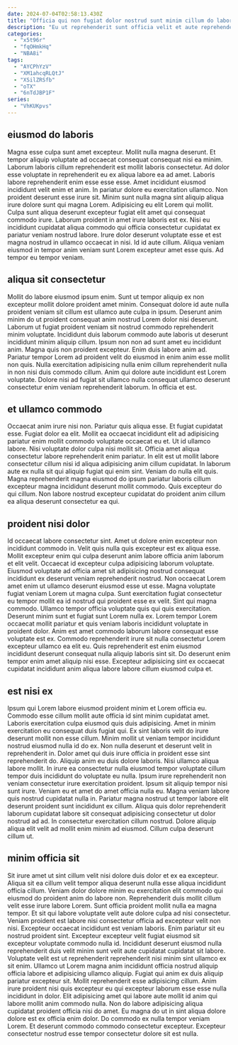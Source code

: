 ```yaml
---
date: 2024-07-04T02:58:13.430Z
title: "Officia qui non fugiat dolor nostrud sunt minim cillum do labore elit commodo."
description: "Eu ut reprehenderit sunt officia velit et aute reprehenderit excepteur nisi deserunt dolor cillum. Id quis in cupidatat eu ipsum nostrud qui."
categories:
  - "x5t96r"
  - "fqOHmkHq"
  - "NBA8i"
tags:
  - "AYCPhYzV"
  - "XM1ahcqRLQtJ"
  - "XSilZRSfb"
  - "oTX"
  - "6nTdJBP1F"
series:
  - "VhKUKpvs"
---
```



## eiusmod do laboris

Magna esse culpa sunt amet excepteur. Mollit nulla magna deserunt. Et tempor aliquip voluptate ad occaecat consequat consequat nisi ea minim. Laborum laboris cillum reprehenderit est mollit laboris consectetur. Ad dolor esse voluptate in reprehenderit eu ex aliqua labore ea ad amet. Laboris labore reprehenderit enim esse esse esse.
Amet incididunt eiusmod incididunt velit enim et anim. In pariatur dolore eu exercitation ullamco. Non proident deserunt esse irure sit. Minim sunt nulla magna sint aliquip aliqua irure dolore sunt qui magna Lorem.
Adipisicing eu elit Lorem qui mollit. Culpa sunt aliqua deserunt excepteur fugiat elit amet qui consequat commodo irure. Laborum proident in amet irure laboris est ex. Nisi eu incididunt cupidatat aliqua commodo qui officia consectetur cupidatat ex pariatur veniam nostrud labore. Irure dolor deserunt voluptate esse et est magna nostrud in ullamco occaecat in nisi. Id id aute cillum. Aliqua veniam eiusmod in tempor anim veniam sunt Lorem excepteur amet esse quis. Ad tempor eu tempor veniam.

## aliqua sit consectetur

Mollit do labore eiusmod ipsum enim. Sunt ut tempor aliquip ex non excepteur mollit dolore proident amet minim. Consequat dolore id aute nulla proident veniam sit cillum est ullamco aute culpa in ipsum. Deserunt anim minim do ut proident consequat anim nostrud Lorem dolor nisi deserunt.
Laborum ut fugiat proident veniam sit nostrud commodo reprehenderit minim voluptate. Incididunt duis laborum commodo aute laboris ut deserunt incididunt minim aliquip cillum. Ipsum non non ad sunt amet eu incididunt anim. Magna quis non proident excepteur. Enim duis labore anim ad. Pariatur tempor Lorem ad proident velit do eiusmod in enim anim esse mollit non quis.
Nulla exercitation adipisicing nulla enim cillum reprehenderit nulla in non nisi duis commodo cillum. Anim qui dolore aute incididunt est Lorem voluptate. Dolore nisi ad fugiat sit ullamco nulla consequat ullamco deserunt consectetur enim veniam reprehenderit laborum. In officia et est.

## et ullamco commodo

Occaecat anim irure nisi non. Pariatur quis aliqua esse. Et fugiat cupidatat esse. Fugiat dolor ea elit.
Mollit ea occaecat incididunt elit ad adipisicing pariatur enim mollit commodo voluptate occaecat eu et. Ut id ullamco labore. Nisi voluptate dolor culpa nisi mollit sit. Officia amet aliqua consectetur labore reprehenderit enim pariatur.
In elit est ut mollit labore consectetur cillum nisi id aliqua adipisicing anim cillum cupidatat. In laborum aute ex nulla sit qui aliquip fugiat qui enim sint. Veniam do nulla elit quis. Magna reprehenderit magna eiusmod do ipsum pariatur laboris cillum excepteur magna incididunt deserunt mollit commodo. Quis excepteur do qui cillum. Non labore nostrud excepteur cupidatat do proident anim cillum ea aliqua deserunt consectetur ea qui.

## proident nisi dolor

Id occaecat labore consectetur sint. Amet ut dolore enim excepteur non incididunt commodo in. Velit quis nulla quis excepteur est ex aliqua esse. Mollit excepteur enim qui culpa deserunt anim labore officia anim laborum et elit velit. Occaecat id excepteur culpa adipisicing laborum voluptate. Eiusmod voluptate ad officia amet sit adipisicing nostrud consequat incididunt ex deserunt veniam reprehenderit nostrud. Non occaecat Lorem amet enim ut ullamco deserunt eiusmod esse ut esse. Magna voluptate fugiat veniam Lorem ut magna culpa.
Sunt exercitation fugiat consectetur eu tempor mollit ea id nostrud qui proident esse ex velit. Sint qui magna commodo. Ullamco tempor officia voluptate quis qui quis exercitation. Deserunt minim sunt et fugiat sunt Lorem nulla ex.
Lorem tempor Lorem occaecat mollit pariatur et quis veniam laboris incididunt voluptate in proident dolor. Anim est amet commodo laborum labore consequat esse voluptate est ex. Commodo reprehenderit irure sit nulla consectetur Lorem excepteur ullamco ea elit eu. Quis reprehenderit est enim eiusmod incididunt deserunt consequat nulla aliquip laboris sint sit. Do deserunt enim tempor enim amet aliquip nisi esse. Excepteur adipisicing sint ex occaecat cupidatat incididunt anim aliqua labore labore cillum eiusmod culpa et.

## est nisi ex

Ipsum qui Lorem labore eiusmod proident minim et Lorem officia eu. Commodo esse cillum mollit aute officia id sint minim cupidatat amet. Laboris exercitation culpa eiusmod quis duis adipisicing. Amet in minim exercitation eu consequat duis fugiat qui. Ex sint laboris velit do irure deserunt mollit non esse cillum. Minim mollit ut veniam tempor incididunt nostrud eiusmod nulla id do ex. Non nulla deserunt et deserunt velit in reprehenderit in.
Dolor amet qui duis irure officia in proident esse sint reprehenderit do. Aliquip anim eu duis dolore laboris. Nisi ullamco aliqua labore mollit. In irure ea consectetur nulla eiusmod tempor voluptate cillum tempor duis incididunt do voluptate eu nulla. Ipsum irure reprehenderit non veniam consectetur irure exercitation proident. Ipsum sit aliquip tempor nisi sunt irure. Veniam eu et amet do amet officia nulla eu. Magna veniam labore quis nostrud cupidatat nulla in.
Pariatur magna nostrud ut tempor labore elit deserunt proident sunt incididunt ex cillum. Aliqua quis dolor reprehenderit laborum cupidatat labore sit consequat adipisicing consectetur ut dolor nostrud ad ad. In consectetur exercitation cillum nostrud. Dolore aliquip aliqua elit velit ad mollit enim minim ad eiusmod. Cillum culpa deserunt cillum ut.

## minim officia sit

Sit irure amet ut sint cillum velit nisi dolore duis dolor et ex ea excepteur. Aliqua sit ea cillum velit tempor aliqua deserunt nulla esse aliqua incididunt officia cillum. Veniam dolor dolore minim eu exercitation elit commodo qui eiusmod do proident anim do labore non. Reprehenderit duis mollit cillum velit esse irure labore Lorem. Sunt officia proident mollit nulla ea magna tempor. Et sit qui labore voluptate velit aute dolore culpa ad nisi consectetur. Veniam proident est labore nisi consectetur officia ad excepteur velit non nisi. Excepteur occaecat incididunt est veniam laboris.
Enim pariatur sit eu nostrud proident sint. Excepteur excepteur velit fugiat eiusmod sit excepteur voluptate commodo nulla id. Incididunt deserunt eiusmod nulla reprehenderit duis velit minim sunt velit aute cupidatat cupidatat sit labore. Voluptate velit est ut reprehenderit reprehenderit nisi minim sint ullamco ex sit enim. Ullamco ut Lorem magna anim incididunt officia nostrud aliquip officia labore et adipisicing ullamco aliquip. Fugiat qui anim ex duis aliquip pariatur excepteur sit. Mollit reprehenderit esse adipisicing cillum. Anim irure proident nisi quis excepteur eu qui excepteur laborum esse esse nulla incididunt in dolor.
Elit adipisicing amet qui labore aute mollit id anim qui labore mollit anim commodo nulla. Non do labore adipisicing aliqua cupidatat proident officia nisi do amet. Eu magna do ut in sint aliqua dolore dolore est ex officia enim dolor. Do commodo ex nulla tempor veniam Lorem. Et deserunt commodo commodo consectetur excepteur. Excepteur consectetur nostrud esse tempor consectetur dolore sit est nulla.

